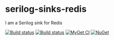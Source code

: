 # serilog-sinks-redis
I am a Serilog sink for Redis

[![Build status](https://ci.appveyor.com/api/projects/status/pmgou6qm452s50d0?svg=true)](https://ci.appveyor.com/project/dburriss/serilog-sinks-redis)
[![Build status](https://ci.appveyor.com/api/projects/status/pmgou6qm452s50d0/branch/master?svg=true)](https://ci.appveyor.com/project/dburriss/serilog-sinks-redis/branch/master)
[![MyGet CI](https://img.shields.io/myget/dburriss-ci/v/Serilog.Sinks.Redis.svg)](http://myget.org/gallery/dburriss-ci)
[![NuGet](https://img.shields.io/nuget/v/Serilog.Sinks.Redis.svg)](https://www.nuget.org/packages/Serilog.Sinks.Redis/)
